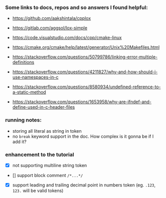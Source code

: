 ### Some links to docs, repos and so answers I found helpful: 

* https://github.com/aakshintala/cpplox

* https://gitlab.com/aggsol/lox-simple

* https://code.visualstudio.com/docs/cpp/cmake-linux

* https://cmake.org/cmake/help/latest/generator/Unix%20Makefiles.html

* https://stackoverflow.com/questions/50799786/linking-error-multiple-definitions

* https://stackoverflow.com/questions/4211827/why-and-how-should-i-use-namespaces-in-c

* https://stackoverflow.com/questions/8580934/undefined-reference-to-a-static-method

* https://stackoverflow.com/questions/1653958/why-are-ifndef-and-define-used-in-c-header-files

### running notes: 

* storing all literal as string in token
* no ```break``` keyword support in the doc. How complex is it gonna be if I add it?

### enhancement to the tutorial

* [x] not supporting multiline string token
* [] support block comment ```/*...*/```
* [x] support leading and trailing decimal point in numbers token (eg. ```.123```, ```123.``` will be valid tokens)